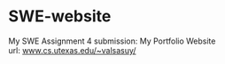 # SWE-website
My SWE Assignment 4 submission: My Portfolio Website<br/>
url: www.cs.utexas.edu/~valsasuy/
